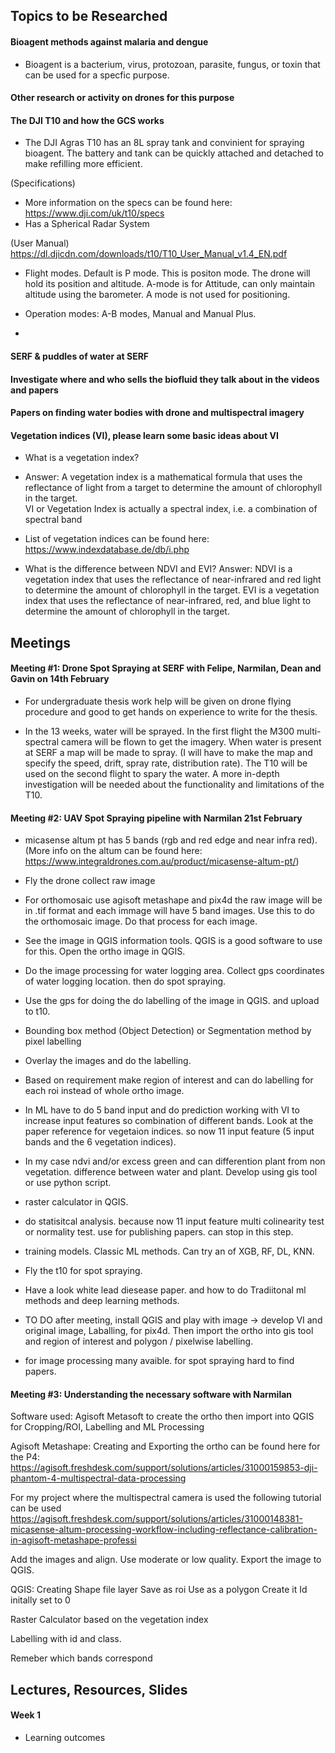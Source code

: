 ## Topics to be Researched
#### Bioagent methods against malaria and dengue
- Bioagent is a bacterium, virus, protozoan, parasite, fungus, or toxin that can be used for a specfic purpose.

#### Other research or activity on drones for this purpose


#### The DJI T10 and how the GCS works 
- The DJI Agras T10 has an 8L spray tank and convinient for spraying bioagent. The battery and tank can be quickly attached and detached to make refilling more efficient.

(Specifications)
- More information on the specs can be found here: https://www.dji.com/uk/t10/specs 
- Has a Spherical Radar System

(User Manual)
https://dl.djicdn.com/downloads/t10/T10_User_Manual_v1.4_EN.pdf
- Flight modes. Default is P mode. This is positon mode. The drone will hold its position and altitude. A-mode is for Attitude, can only maintain altitude using the barometer. A mode is not used for positioning.

- Operation modes: A-B modes, Manual and Manual Plus.

- 


#### SERF & puddles of water at SERF


#### Investigate where and who sells the biofluid they talk about in the videos and papers

 
#### Papers on finding water bodies with drone and multispectral imagery


#### Vegetation indices (VI), please learn some basic ideas about VI
- What is a vegetation index? 
- Answer: A vegetation index is a mathematical formula that uses the reflectance of light from a target to determine the amount of chlorophyll in the target.  
VI or Vegetation Index is actually a spectral index, i.e. a combination of spectral band
- List of vegetation indices can be found here: https://www.indexdatabase.de/db/i.php 

- What is the difference between NDVI and EVI? Answer: NDVI is a vegetation index that uses the reflectance of near-infrared and red light to determine the amount of chlorophyll in the target. EVI is a vegetation index that uses the reflectance of near-infrared, red, and blue light to determine the amount of chlorophyll in the target.


## Meetings
#### Meeting #1: Drone Spot Spraying at SERF with Felipe, Narmilan, Dean and Gavin on 14th February
- For undergraduate thesis work help will be given on drone flying procedure and good to get hands on experience to write for the thesis.

- In the 13 weeks, water will be sprayed. In the first flight the M300 multi-spectral camera will be flown to get the imagery. When water is present at SERF a map will be made to spray. (I will have to make the map and specify the speed, drift, spray rate, distribution rate). The T10 will be used on the second flight to spary the water. A more in-depth investigation will be needed about the functionality and limitations of the T10.

#### Meeting #2: UAV Spot Spraying pipeline with Narmilan 21st February
- micasense altum pt has 5 bands (rgb and red edge and near infra red). (More info on the altum can be found here: https://www.integraldrones.com.au/product/micasense-altum-pt/)

- Fly the drone collect raw image
- For orthomosaic use agisoft metashape and pix4d 
 the raw image will be in .tif format and each immage will have 5 band images. Use this to do the orthomosaic image. Do that process for each image.

- See the image in QGIS information tools. QGIS is a good software to use for this. Open the ortho image in QGIS. 

- Do the image processing for water logging area. Collect gps coordinates of water logging location. then do spot spraying.

- Use the gps for doing the do labelling of the image in QGIS. and upload to t10.
- Bounding box method (Object Detection) or Segmentation method by pixel labelling 
- Overlay the images and do the labelling.

- Based on requirement make region of interest and can do labelling for each roi instead of whole ortho image.

- In ML have to do 5 band input and do prediction working with VI to increase input features so combination of different bands. Look at the paper reference for vegetaion indices. so now 11 input feature (5 input bands and the 6 vegetation indices). 

- In my case ndvi and/or excess green and can differention plant from non vegetation. difference between water and plant. Develop using gis tool or use python script.

- raster calculator in QGIS.

- do statisitcal analysis. because now 11 input feature multi colinearity test or normality test. use for publishing papers. can stop in this step.

- training models. Classic ML methods. Can try an of XGB, RF, DL, KNN.


- Fly the t10 for spot spraying.

- Have a look white lead diesease paper. and how to do Tradiitonal ml methods and deep learning methods.



- TO DO after meeting, install QGIS and play with image -> develop VI and original image, Laballing, for pix4d. Then import the ortho into gis tool and region of interest and polygon / pixelwise labelling. 

- for image processing many avaible. for spot spraying hard to find papers.

#### Meeting #3: Understanding the necessary software with Narmilan

Software used: Agisoft Metasoft to create the ortho then import into QGIS for Cropping/ROI, Labelling and ML Processing

Agisoft Metashape:
Creating and Exporting the ortho can be found here for the P4:
https://agisoft.freshdesk.com/support/solutions/articles/31000159853-dji-phantom-4-multispectral-data-processing

For my project where the multispectral camera is used the following tutorial can be used
https://agisoft.freshdesk.com/support/solutions/articles/31000148381-micasense-altum-processing-workflow-including-reflectance-calibration-in-agisoft-metashape-professi

Add the images and align. Use moderate or low quality.
Export the image to QGIS.


QGIS:
Creating Shape file layer
Save as roi
Use as a polygon
Create it
Id initally set to 0

Raster Calculator based on the vegetation index

Labelling with id and class. 


Remeber which bands correspond


## Lectures, Resources, Slides
#### Week 1
- Learning outcomes
